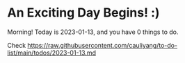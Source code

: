 # An Exciting Day Begins! :)

Morning! Today is 2023-01-13, and you have 0 things to do.

Check https://raw.githubusercontent.com/cauliyang/to-do-list/main/todos/2023-01-13.md
